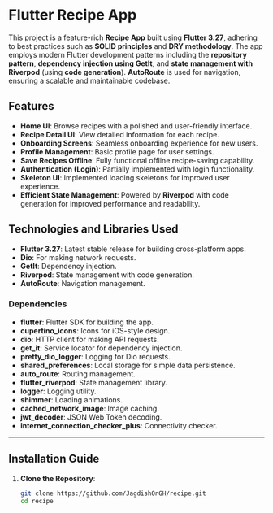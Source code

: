 # Flutter Recipe App

This project is a feature-rich **Recipe App** built using **Flutter 3.27**, adhering to best practices such as **SOLID principles** and **DRY methodology**. The app employs modern Flutter development patterns including the **repository pattern**, **dependency injection using GetIt**, and **state management with Riverpod** (using **code generation**). **AutoRoute** is used for navigation, ensuring a scalable and maintainable codebase.

## Features

- **Home UI**: Browse recipes with a polished and user-friendly interface.
- **Recipe Detail UI**: View detailed information for each recipe.
- **Onboarding Screens**: Seamless onboarding experience for new users.
- **Profile Management**: Basic profile page for user settings.
- **Save Recipes Offline**: Fully functional offline recipe-saving capability.
- **Authentication (Login)**: Partially implemented with login functionality.
- **Skeleton UI**: Implemented loading skeletons for improved user experience.
- **Efficient State Management**: Powered by **Riverpod** with code generation for improved performance and readability.

## Technologies and Libraries Used

- **Flutter 3.27**: Latest stable release for building cross-platform apps.
- **Dio**: For making network requests.
- **GetIt**: Dependency injection.
- **Riverpod**: State management with code generation.
- **AutoRoute**: Navigation management.

### Dependencies

- **flutter**: Flutter SDK for building the app.
- **cupertino_icons**: Icons for iOS-style design.
- **dio**: HTTP client for making API requests.
- **get_it**: Service locator for dependency injection.
- **pretty_dio_logger**: Logging for Dio requests.
- **shared_preferences**: Local storage for simple data persistence.
- **auto_route**: Routing management.
- **flutter_riverpod**: State management library.
- **logger**: Logging utility.
- **shimmer**: Loading animations.
- **cached_network_image**: Image caching.
- **jwt_decoder**: JSON Web Token decoding.
- **internet_connection_checker_plus**: Connectivity checker.

---

## Installation Guide

1. **Clone the Repository**:
   ```bash
   git clone https://github.com/JagdishOnGH/recipe.git
   cd recipe
